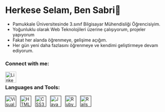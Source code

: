 
  
# Herkese Selam, Ben Sabri👋

- Pamukkale Üniversitesinde 3.sınıf Bilgisayar Mühendisliği Öğrencisiyim.
- Yoğunluklu olarak Web Teknolojileri üzerine çalışıyorum, projeler yapıyorum
- Fakat her alanda öğrenmeye, gelişime açığım.
- Her gün yeni daha fazlasını öğrenmeye ve kendimi geliştirmeye devam ediyorum.

### Connect with me:

[<img align="left" alt="LinkedIn" width="35px" src="https://cdn-icons-png.flaticon.com/512/174/174857.png" style="padding-right:10px;" />](https://www.linkedin.com/in/sabri-%C3%A7akir-aa1985212)

<br/>

### Languages and Tools:


[<img align="left" alt="Visual Studio Code" width="35px"  src="https://cdn.jsdelivr.net/gh/devicons/devicon/icons/vscode/vscode-original.svg" style="padding-right:10px;" />]()
[<img align="left" alt="HTML5" width="35px"  src="https://cdn.jsdelivr.net/gh/devicons/devicon/icons/html5/html5-original.svg" style="padding-right:10px;" />]()
[<img align="left" alt="CSS3" width="35px" src="https://cdn.jsdelivr.net/gh/devicons/devicon/icons/css3/css3-original.svg" style="padding-right:10px;" />]()
[<img align="left" alt="JavaScript" width="35px" src="https://cdn.jsdelivr.net/gh/devicons/devicon/icons/javascript/javascript-original.svg" style="padding-right:10px;" />]()
[<img align="left" alt="Ruby" width="35px" src="https://upload.wikimedia.org/wikipedia/commons/thumb/7/73/Ruby_logo.svg/1200px-Ruby_logo.svg.png" style="padding-right:10px;" />]()
[<img align="left" alt="Rails" width="35px" src="https://pbs.twimg.com/media/CZGHPChUAAA3jqE.png:large" style="padding-right:10px;" />]()
<br/>


